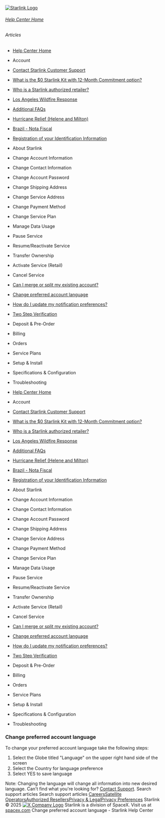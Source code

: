 [![Starlink Logo](https://www.starlink.com/_next/image?url=%2Fassets%2Fimages%2Flogo%2Flogo_white.png&w=3840&q=75)](https://www.starlink.com/support/article/<https:/www.starlink.com/>)
###### [Help Center Home](https://www.starlink.com/support/article/</support>)
###### Articles
  * [Help Center Home](https://www.starlink.com/support/article/</support>)
  * Account
  * [Contact Starlink Customer Support](https://www.starlink.com/support/article/</support/article/bdb63773-e93b-74e8-8e12-2da2fb6d534e>)
  * [What is the $0 Starlink Kit with 12-Month Commitment option?](https://www.starlink.com/support/article/</support/article/3a6a481b-f039-c82d-fa60-9a41fca1d1cb>)
  * [Who is a Starlink authorized retailer? ](https://www.starlink.com/support/article/</support/article/8a90222d-7c32-edd7-51f6-f696ece07105>)
  * [Los Angeles Wildfire Response](https://www.starlink.com/support/article/</support/article/6b54f490-bbb4-04ee-4ee7-3750d3d831fc>)
  * [Additional FAQs](https://www.starlink.com/support/article/</support/article/1668200d-1ce5-196c-d4bb-a39be9b27dbc>)
  * [Hurricane Relief (Helene and Milton)](https://www.starlink.com/support/article/</support/article/58126733-e4d2-db62-b919-9da261a4e096>)
  * [Brazil - Nota Fiscal](https://www.starlink.com/support/article/</support/article/0510d2b9-df68-9c24-f749-1e528ae6ca0e>)
  * [Registration of your Identification Information](https://www.starlink.com/support/article/</support/article/6189953a-dd63-a4dc-611c-ee799fdff348>)
  * About Starlink
  * Change Account Information
  * Change Contact Information
  * Change Account Password
  * Change Shipping Address
  * Change Service Address
  * Change Payment Method
  * Change Service Plan
  * Manage Data Usage
  * Pause Service
  * Resume/Reactivate Service
  * Transfer Ownership
  * Activate Service (Retail)
  * Cancel Service
  * [Can I merge or split my existing account?](https://www.starlink.com/support/article/</support/article/e891eb60-e062-1716-d618-ac90f2137e0e>)
  * [Change preferred account language](https://www.starlink.com/support/article/</support/article/dbc3378e-dca5-349a-b1dd-f15c6cac4cde>)
  * [How do I update my notification preferences?](https://www.starlink.com/support/article/</support/article/5fd6c354-85de-fd4f-204c-eeb96fa4a269>)
  * [Two Step Verification](https://www.starlink.com/support/article/</support/article/52aff4ed-3167-ec24-d54c-249563df8f5e>)
  * Deposit & Pre-Order
  * Billing
  * Orders
  * Service Plans
  * Setup & Install
  * Specifications & Configuration
  * Troubleshooting


  * [Help Center Home](https://www.starlink.com/support/article/</support>)
  * Account
  * [Contact Starlink Customer Support](https://www.starlink.com/support/article/</support/article/bdb63773-e93b-74e8-8e12-2da2fb6d534e>)
  * [What is the $0 Starlink Kit with 12-Month Commitment option?](https://www.starlink.com/support/article/</support/article/3a6a481b-f039-c82d-fa60-9a41fca1d1cb>)
  * [Who is a Starlink authorized retailer? ](https://www.starlink.com/support/article/</support/article/8a90222d-7c32-edd7-51f6-f696ece07105>)
  * [Los Angeles Wildfire Response](https://www.starlink.com/support/article/</support/article/6b54f490-bbb4-04ee-4ee7-3750d3d831fc>)
  * [Additional FAQs](https://www.starlink.com/support/article/</support/article/1668200d-1ce5-196c-d4bb-a39be9b27dbc>)
  * [Hurricane Relief (Helene and Milton)](https://www.starlink.com/support/article/</support/article/58126733-e4d2-db62-b919-9da261a4e096>)
  * [Brazil - Nota Fiscal](https://www.starlink.com/support/article/</support/article/0510d2b9-df68-9c24-f749-1e528ae6ca0e>)
  * [Registration of your Identification Information](https://www.starlink.com/support/article/</support/article/6189953a-dd63-a4dc-611c-ee799fdff348>)
  * About Starlink
  * Change Account Information
  * Change Contact Information
  * Change Account Password
  * Change Shipping Address
  * Change Service Address
  * Change Payment Method
  * Change Service Plan
  * Manage Data Usage
  * Pause Service
  * Resume/Reactivate Service
  * Transfer Ownership
  * Activate Service (Retail)
  * Cancel Service
  * [Can I merge or split my existing account?](https://www.starlink.com/support/article/</support/article/e891eb60-e062-1716-d618-ac90f2137e0e>)
  * [Change preferred account language](https://www.starlink.com/support/article/</support/article/dbc3378e-dca5-349a-b1dd-f15c6cac4cde>)
  * [How do I update my notification preferences?](https://www.starlink.com/support/article/</support/article/5fd6c354-85de-fd4f-204c-eeb96fa4a269>)
  * [Two Step Verification](https://www.starlink.com/support/article/</support/article/52aff4ed-3167-ec24-d54c-249563df8f5e>)
  * Deposit & Pre-Order
  * Billing
  * Orders
  * Service Plans
  * Setup & Install
  * Specifications & Configuration
  * Troubleshooting


### Change preferred account language
To change your preferred account language take the following steps:
  1. Select the Globe titled "Language" on the upper right hand side of the screen
  2. Select the Country for language preference
  3. Select YES to save language


Note: Changing the language will change all information into new desired language.
Can't find what you're looking for? [Contact Support](https://www.starlink.com/support/article/</support/tickets?sourceType=web_article_help_center&sourceValue=dbc3378e-dca5-349a-b1dd-f15c6cac4cde>).
Search support articles
Search support articles
[Careers](https://www.starlink.com/support/article/<https:/www.spacex.com/careers>)[Satellite Operators](https://www.starlink.com/support/article/<https:/starlink.com/satellite-operators>)[Authorized Resellers](https://www.starlink.com/support/article/<https:/starlink.com/resellers>)[Privacy & Legal](https://www.starlink.com/support/article/<https:/starlink.com/legal>)[Privacy Preferences](https://www.starlink.com/support/article/<>)
Starlink © 2025
[![X Company Logo](https://www.starlink.com/assets/images/icons/x-logo.svg)](https://www.starlink.com/support/article/<https:/twitter.com/Starlink>)
Starlink is a division of SpaceX. Visit us at [spacex.com](https://www.starlink.com/support/article/<https:/www.spacex.com/>)
Change preferred account language - Starlink Help Center
